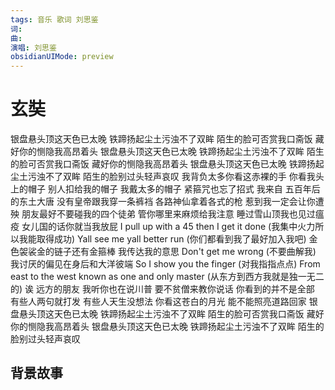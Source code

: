 ```yaml
---
tags: 音乐 歌词 刘思鉴
词: 
曲: 
演唱: 刘思鉴
obsidianUIMode: preview
---
```

# 玄奘

银盘悬头顶这天色已太晚
铁蹄扬起尘土污浊不了双眸
陌生的脸可否赏我口斋饭
藏好你的恻隐我高昂着头
银盘悬头顶这天色已太晚
铁蹄扬起尘土污浊不了双眸
陌生的脸可否赏我口斋饭
藏好你的恻隐我高昂着头
银盘悬头顶这天色已太晚
铁蹄扬起尘土污浊不了双眸
陌生的脸别过头轻声哀叹
我背负太多你看这赤裸的手
你看我头上的帽子
别人扣给我的帽子
我戴太多的帽子
紧箍咒也忘了招式
我来自 五百年后的东土大唐
没有皇帝跟我穿一条裤裆
各路神仙拿着各式的枪
惹到我一定会让你遭殃
朋友最好不要碰我的四个徒弟
管你哪里来麻烦给我注意
睡过雪山顶我也见过瘟疫
女儿国的话你就当我放屁
I pull up with a 45 then I get it done (我集中火力所以我能取得成功)
Yall see me yall better run (你们都看到我了最好加入我吧)
金色袈裟金的链子还有金箍棒
我传达我的意思
Don't get me wrong (不要曲解我)
我讨厌的偏见在身后和大洋彼端
So I show you the finger (对我指指点点)
From east to the west known as one and only master (从东方到西方我就是独一无二的)
诶 远方的朋友
我听你也在说川普
要不贫僧来教你说话
你看到的并不是全部
有些人两句就打发
有些人天生没想法
你看这苍白的月光
能不能照亮道路回家
银盘悬头顶这天色已太晚
铁蹄扬起尘土污浊不了双眸
陌生的脸可否赏我口斋饭
藏好你的恻隐我高昂着头
银盘悬头顶这天色已太晚
铁蹄扬起尘土污浊不了双眸
陌生的脸别过头轻声哀叹

## 背景故事
